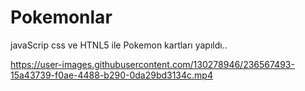 # Pokemonlar
javaScrip css ve HTNL5 ile Pokemon kartları yapıldı..


https://user-images.githubusercontent.com/130278946/236567493-15a43739-f0ae-4488-b290-0da29bd3134c.mp4

